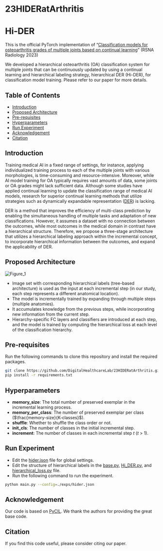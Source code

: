 # 23HIDERatArthritis

# Hi-DER
This is the official PyTorch implementation of “[Classification models for osteoarthritis grades of multiple joints based on continual learning]()” (RSNA Radiology 2023)

We developed a hierarchical osteoarthritis (OA) classification system for multiple joints that can be continuously updated by using a continual learning and hierarchical labeling strategy, hierarchical DER (Hi-DER), for classification model training. Please refer to our paper for more details.

## Table of Contents
- [Introduction](#introduction)
- [Proposed Architecture](#proposed-architecture)
- [Pre-requisites](#pre-requisites)
- [Hyperparameters](#hyperparameters)
- [Run Experiment](#run-experiment)
- [Acknowledgement](#acknowledgement)
- [Citation](#citation)

## Introduction
Training medical AI in a fixed range of settings, for instance, applying individualized training process to each of the multiple joints with various morphologies, is time-consuming and resource-intensive. Moreover, while AI model training for OA typically requires vast amounts of data, some joints or OA grades might lack sufficient data. Although some studies have applied continual learning to update the classification range of medical AI models, research for superior continual learning methods that utilize strategies such as dynamically expandable representation ([DER](https://arxiv.org/abs/2103.16788)) is lacking.

DER is a method that improves the efficiency of multi-class prediction by enabling the simultaneous handling of multiple tasks and adaptation of new classifications. However, it assumes a dataset with no connection between the outcomes, while most outcomes in the medical domain in contrast have a hierarchical structure. Therefore, we propose a three-stage architecture that utilizes a hierarchical labeling approach within the incremental concept, to incorporate hierarchical information between the outcomes, and expand the applicability of DER.

## Proposed Architecture
![Figure_1](https://github.com/DigitalHealthcareLab/23HIDERatArthritis/assets/61937818/a47212ce-9fcc-43f7-bf90-b17dbb797a92)
- Image set with corresponding hierarchical labels (tree-based architecture) is used as the input at each incremental step (in our study, each step represents a different anatomical location).
- The model is incrementally trained by expanding through multiple steps (multiple anatomies).
- It accumulates knowledge from the previous steps, while incorporating new information from the current step.
- Hierarchy-specific FC layers and classifiers are introduced at each step, and the model is trained by computing the hierarchical loss at each level of the classification hierarchy.

## Pre-requisites
Run the following commands to clone this repository and install the required packages.
```bash
git clone https://github.com/DigitalHealthcareLab/23HIDERatArthritis.git
pip install -r requirements.txt
```

## Hyperparameters
- **memory_size**: The total number of preserved exemplar in the incremental learning process.
- **memory_per_class**: The number of preserved exemplar per class ($\frac{memory-size}{K-classes}$).
- **shuffle**: Whether to shuffle the class order or not.
- **init_cls**: The number of classes in the initial incremental step.
- **increment**: The number of classes in each incremental step $t$ ($t$ > 1).

## Run Experiment
- Edit the [hider.json](./exps/hider.json) file for global settings.
- Edit the structure of hierarchical labels in the [base.py](./models/base.py), [Hi_DER.py](./models/Hi_DER.py), and [hierarchical_loss.py](./utils/hierarchical_loss.py) file.
- Run the following command to run the experiment.
```bash
python main.py --config=./exps/hider.json
```

## Acknowledgement
Our code is based on [PyCIL](https://github.com/G-U-N/PyCIL). We thank the authors for providing the great base code.

## Citation
If you find this code useful, please consider citing our paper.
